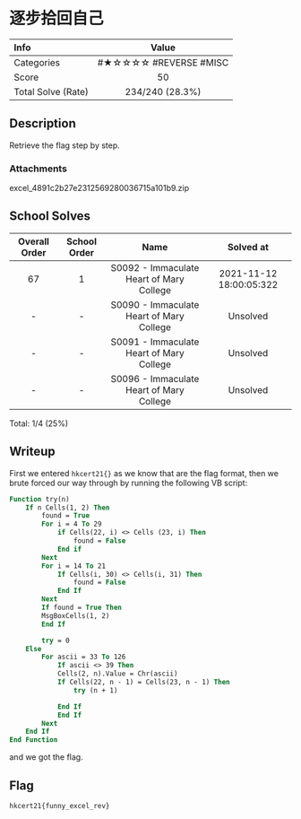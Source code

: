 # 逐步拾回自己

| Info | Value |
| :--- | :-----: |
| Categories | #★☆☆☆☆ #REVERSE #MISC |
| Score | 50 |
| Total Solve (Rate) | 234/240 (28.3%) |

## Description

Retrieve the flag step by step.

### Attachments
excel_4891c2b27e2312569280036715a101b9.zip

## School Solves
| Overall Order | School Order | Name | Solved at |
| :-: | :-: | :-: | :-: |
| 67 | 1 |  S0092 - Immaculate Heart of Mary College | 2021-11-12 18:00:05:322 |
| - | - |  S0090 - Immaculate Heart of Mary College | Unsolved |
| - | - | S0091 - Immaculate Heart of Mary College | Unsolved |
| - | - | S0096 - Immaculate Heart of Mary College | Unsolved |

Total: 1/4 (25%)

## Writeup
First we entered `hkcert21{}` as we know that are the flag format, then we brute forced our way through by running the following VB script:

```vb
Function try(n)
    If n Cells(1, 2) Then
        found = True
        For i = 4 To 29
            if Cells(22, i) <> Cells (23, i) Then
                found = False
            End if
        Next
        For i = 14 To 21
            If Cells(i, 30) <> Cells(i, 31) Then
                found = False
            End If
        Next
        If found = True Then
        MsgBoxCells(1, 2)
        End If

        try = 0
    Else
        For ascii = 33 To 126
            If ascii <> 39 Then
            Cells(2, n).Value = Chr(ascii)
            If Cells(22, n - 1) = Cells(23, n - 1) Then
                try (n + 1)

            End If
            End If
        Next
    End If
End Function
```
and we got the flag.

## Flag
`hkcert21{funny_excel_rev}`
